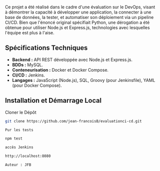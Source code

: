 Ce projet a été réalisé dans le cadre d'une évaluation sur le DevOps, visant à démontrer la capacité à développer une application, la connecter à une base de données, la tester, et automatiser son déploiement via un pipeline CI/CD. Bien que l'énoncé original spécifiait Python, une dérogation a été obtenue pour utiliser Node.js et Express.js, technologies avec lesquelles l'équipe est plus à l'aise.

## Spécifications Techniques

* **Backend :** API REST développée avec Node.js et Express.js.
* **BDDs :** MySQL.
* **Conteneurisation :** Docker et Docker Compose.
* **CI/CD :** Jenkins.
* **Langages :** JavaScript (Node.js), SQL, Groovy (pour Jenkinsfile), YAML (pour Docker Compose).

## Installation et Démarrage Local

Cloner le Dépôt

```bash
git clone https://github.com/jean-francoisB/evaluationci-cd.git

Pur les tests

npm test

accès Jenkins

http://localhost:8080

Auteur : JFB





